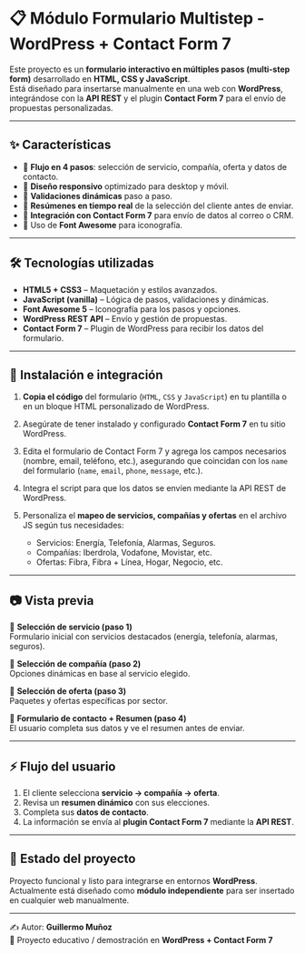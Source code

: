  # 📋 Módulo Formulario Multistep - WordPress + Contact Form 7

Este proyecto es un **formulario interactivo en múltiples pasos (multi-step form)** desarrollado en **HTML, CSS y JavaScript**.  
Está diseñado para insertarse manualmente en una web con **WordPress**, integrándose con la **API REST** y el plugin **Contact Form 7** para el envío de propuestas personalizadas.  

---

## ✨ Características

- 🔹 **Flujo en 4 pasos**: selección de servicio, compañía, oferta y datos de contacto.  
- 🔹 **Diseño responsivo** optimizado para desktop y móvil.  
- 🔹 **Validaciones dinámicas** paso a paso.  
- 🔹 **Resúmenes en tiempo real** de la selección del cliente antes de enviar.  
- 🔹 **Integración con Contact Form 7** para envío de datos al correo o CRM.  
- 🔹 Uso de **Font Awesome** para iconografía.  

---

## 🛠️ Tecnologías utilizadas

- **HTML5 + CSS3** – Maquetación y estilos avanzados.  
- **JavaScript (vanilla)** – Lógica de pasos, validaciones y dinámicas.  
- **Font Awesome 5** – Iconografía para los pasos y opciones.  
- **WordPress REST API** – Envío y gestión de propuestas.  
- **Contact Form 7** – Plugin de WordPress para recibir los datos del formulario.  

---

## 🚀 Instalación e integración

1. **Copia el código** del formulario (`HTML`, `CSS` y `JavaScript`) en tu plantilla o en un bloque HTML personalizado de WordPress.  

2. Asegúrate de tener instalado y configurado **Contact Form 7** en tu sitio WordPress.  

3. Edita el formulario de Contact Form 7 y agrega los campos necesarios (nombre, email, teléfono, etc.), asegurando que coincidan con los `name` del formulario (`name`, `email`, `phone`, `message`, etc.).  

4. Integra el script para que los datos se envíen mediante la API REST de WordPress.  

5. Personaliza el **mapeo de servicios, compañías y ofertas** en el archivo JS según tus necesidades:  
   - Servicios: Energía, Telefonía, Alarmas, Seguros.  
   - Compañías: Iberdrola, Vodafone, Movistar, etc.  
   - Ofertas: Fibra, Fibra + Línea, Hogar, Negocio, etc.  

---

## 📷 Vista previa

🔹 **Selección de servicio (paso 1)**  
Formulario inicial con servicios destacados (energía, telefonía, alarmas, seguros).  

🔹 **Selección de compañía (paso 2)**  
Opciones dinámicas en base al servicio elegido.  

🔹 **Selección de oferta (paso 3)**  
Paquetes y ofertas específicas por sector.  

🔹 **Formulario de contacto + Resumen (paso 4)**  
El usuario completa sus datos y ve el resumen antes de enviar.  

---

## ⚡ Flujo del usuario

1. El cliente selecciona **servicio → compañía → oferta**.  
2. Revisa un **resumen dinámico** con sus elecciones.  
3. Completa sus **datos de contacto**.  
4. La información se envía al **plugin Contact Form 7** mediante la **API REST**.  

---

## 📌 Estado del proyecto

Proyecto funcional y listo para integrarse en entornos **WordPress**.  
Actualmente está diseñado como **módulo independiente** para ser insertado en cualquier web manualmente.  

---

✍️ Autor: **Guillermo Muñoz**  
📅 Proyecto educativo / demostración en **WordPress + Contact Form 7**
